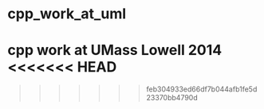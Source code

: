 # cpp_work_at_uml

cpp work at UMass Lowell  2014
<<<<<<< HEAD
=======

>>>>>>> feb304933ed66df7b044afb1fe5d23370bb4790d
